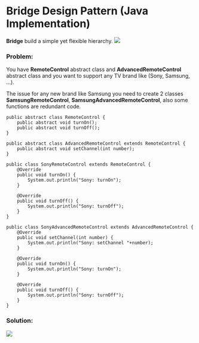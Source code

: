 # Bridge Design Pattern (Java Implementation)

**Bridge** build a simple yet flexible hierarchy.
![](https://github.com/shamy1st/design-pattern-bridge-java/blob/main/bridge-uml.png)
### Problem: 
You have **RemoteControl** abstract class and **AdvancedRemoteControl** abstract class and you want to support any TV brand like (Sony, Samsung, ...).

The issue for any new brand like Samsung you need to create 2 classes **SamsungRemoteControl**, **SamsungAdvancedRemoteControl**, also some functions are redundant code.

    public abstract class RemoteControl {
        public abstract void turnOn();
        public abstract void turnOff();
    }

    public abstract class AdvancedRemoteControl extends RemoteControl {
        public abstract void setChannel(int number);
    }

    public class SonyRemoteControl extends RemoteControl {
        @Override
        public void turnOn() {
            System.out.println("Sony: turnOn");
        }

        @Override
        public void turnOff() {
            System.out.println("Sony: turnOff");
        }
    }

    public class SonyAdvancedRemoteControl extends AdvancedRemoteControl {
        @Override
        public void setChannel(int number) {
            System.out.println("Sony: setChannel "+number);
        }

        @Override
        public void turnOn() {
            System.out.println("Sony: turnOn");
        }

        @Override
        public void turnOff() {
            System.out.println("Sony: turnOff");
        }
    }
### Solution:
![](https://github.com/shamy1st/design-pattern-bridge-java/blob/main/bridge-solution-uml.png)
